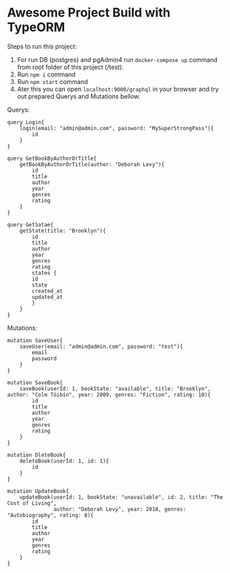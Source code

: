 # Awesome Project Build with TypeORM

Steps to run this project:

1. For run DB (postgres) and pgAdmin4 run `docker-compose up` command from root folder of this project (/test).
2. Run `npm i` command
3. Run `npm start` command
4. Ater this you can open `localhost:9000/graphql` in your browser and try out prepared Querys and Mutations bellow.


Querys:

    query Login{
        login(email: "admin@admin.com", password: "MySuperStrongPass"){
            id
        }
    }

    query GetBookByAuthorOrTitle{
        getBookByAuthorOrTitle(author: "Deborah Levy"){
            id
            title
            author
            year
            genres
            rating
        }
    }

    query GetSatae{
        getState(title: "Brooklyn"){
            id
            title
            author
            year
            genres
            rating
            states {
            id
            state
            created_at
            updated_at
            }
        }
    }

Mutations: 

    mutation SaveUser{
        saveUser(email: "admin@admin.com", password: "test"){
            email
            password
        }
    }

    mutation SaveBook{
        saveBook(userId: 1, bookState: "available", title: "Brooklyn", author: "Colm Tóibín", year: 2009, genres: "Fiction", rating: 10){
            id
            title
            author
            year
            genres
            rating
        }
    }

    mutation DleteBook{
        deleteBook(userId: 1, id: 1){
            id
        }
    }

    mutation UpdateBook{
        updateBook(userId: 1, bookState: "unavailable", id: 2, title: "The Cost of Living", 
                   author: "Deborah Levy", year: 2018, genres: "Autobiography", rating: 8){
            id
            title
            author
            year
            genres
            rating
        }
    }
